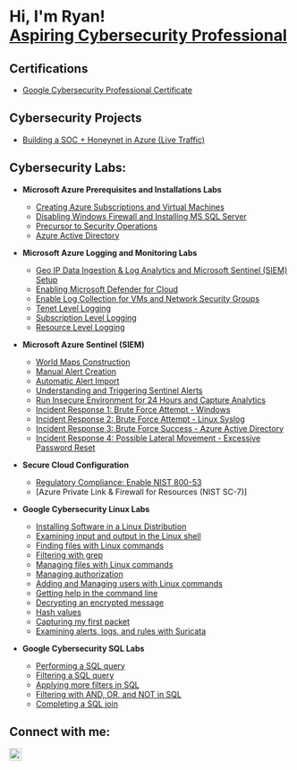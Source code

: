 <h1>Hi, I'm Ryan! <br/><a href="https://www.linkedin.com/in/ryanjustindejesus/"> Aspiring Cybersecurity Professional</a>

<h2> Certifications</h2>

- [Google Cybersecurity Professional Certificate](https://github.com/ryanjustindejesus/Google-Cybersecurity-Professional-/blob/main/Coursera%20-%20Google%20Cybersecurity%20Certificate.pdf)
  
<h2> Cybersecurity Projects</h2>

- [Building a SOC + Honeynet in Azure (Live Traffic)](https://github.com/ryanjustindejesus/Azure-SOC-Honey-Project/blob/main/README.md)


<h2> Cybersecurity Labs:</h2>

- <b>Microsoft Azure Prerequisites and Installations Labs</b>
  - [Creating Azure Subscriptions and Virtual Machines](https://github.com/ryanjustindejesus/Creating-Azure-Subscription-and-Virtual-Machines/blob/main/README.md)
  - [Disabling Windows Firewall and Installing MS SQL Server](https://github.com/ryanjustindejesus/Disabling-Windows-Firewall-and-Installing-MS-SQL-Server)
  - [Precursor to Security Operations](https://github.com/ryanjustindejesus/Precursor-to-Security-Operations/blob/main/README.md)
  - [Azure Active Directory](https://github.com/ryanjustindejesus/Azure-Active-Directory/blob/main/README.md)

- <b>Microsoft Azure Logging and Monitoring Labs</b>
  - [Geo IP Data Ingestion & Log Analytics and Microsoft Sentinel (SIEM) Setup](https://github.com/ryanjustindejesus/GEO-IP-Data-Ingestion-and-Microsoft-Sentinel-SIEM-Setup/blob/main/README.md)
  - [Enabling Microsoft Defender for Cloud](https://github.com/ryanjustindejesus/Enabling-Microsoft-Defender-for-Cloud/blob/main/README.md)
  - [Enable Log Collection for VMs and Network Security Groups](https://github.com/ryanjustindejesus/Enable-Log-Collection-for-VMs-and-Network-Security-Groups/blob/main/README.md)
  - [Tenet Level Logging](https://github.com/ryanjustindejesus/Tenet-Level-Logging/blob/main/README.md)
  - [Subscription Level Logging](https://github.com/ryanjustindejesus/Subscription-Level-Logging/blob/main/README.md)
  - [Resource Level Logging](https://github.com/ryanjustindejesus/Resource-Level-Logging/blob/main/README.md)

- <b>Microsoft Azure Sentinel (SIEM)</b>
  - [World Maps Construction](https://github.com/ryanjustindejesus/World-Maps-Construction/blob/main/README.md)
  - [Manual Alert Creation](https://github.com/ryanjustindejesus/Manual-Alert-Creation/blob/main/README.md)
  - [Automatic Alert Import](https://github.com/ryanjustindejesus/Automatic-Alert-Import/blob/main/README.md)
  - [Understanding and Triggering Sentinel Alerts](https://github.com/ryanjustindejesus/Understanding-and-Triggering-Sentinel-Alerts/blob/main/README.md)
  - [Run Insecure Environment for 24 Hours and Capture Analytics](https://github.com/ryanjustindejesus/Run-Insecure-Environment-for-24-Hours-and-Capture-Analytics/blob/main/README.md)
  - [Incident Response 1: Brute Force Attempt - Windows](https://github.com/ryanjustindejesus/Incident-Response-1---Brute-Force-Attempt---Windows/blob/main/README.md)
  - [Incident Response 2: Brute Force Attempt - Linux Syslog](https://github.com/ryanjustindejesus/Incident-Response-2---Brute-Force-Attempt---Linux/blob/main/README.md)
  - [Incident Response 3: Brute Force Success - Azure Active Directory](https://github.com/ryanjustindejesus/Incident-Response-3-Brute-Force-Success-Azure-Active-Directory/blob/main/README.md)
  - [Incident Response 4: Possible Lateral Movement - Excessive Password Reset](https://github.com/ryanjustindejesus/Incident-Response-4-Possible-Lateral-Movement--Excessive-Password-Reset)
 
- <b>Secure Cloud Configuration</b>
  - [Regulatory Compliance: Enable NIST 800-53](https://github.com/ryanjustindejesus/Regulatory-Compliance-Enable-NIST-800-53/blob/main/README.md)
  - [Azure Private Link & Firewall for Resources (NIST SC-7)]

- <b>Google Cybersecurity Linux Labs</b>
  - [Installing Software in a Linux Distribution](https://github.com/ryanjustindejesus/Linux-Command-Line-Labs/blob/main/README.md)
  - [Examining input and output in the Linux shell](https://github.com/ryanjustindejesus/examine-input-and-output-in-the-shell/blob/main/README.md)
  - [Finding files with Linux commands](https://github.com/ryanjustindejesus/find-files-with-Linux-commands/blob/main/README.md)
  - [Filtering with grep](https://github.com/ryanjustindejesus/filter-with-grep/blob/main/README.md)
  - [Managing files with Linux commands](https://github.com/ryanjustindejesus/manage-files-with-Linux-commands/blob/main/README.md)
  - [Managing authorization](https://github.com/ryanjustindejesus/manage-authorization/blob/main/README.md)
  - [Adding and Managing users with Linux commands](https://github.com/ryanjustindejesus/Add-and-manage-users-with-Linux-commands/blob/main/README.md)
  - [Getting help in the command line](https://github.com/ryanjustindejesus/Get-help-in-the-command-line/blob/main/README.md)
  - [Decrypting an encrypted message](https://github.com/ryanjustindejesus/Decrypting-an-encrypted-mesage/blob/main/README.md)
  - [Hash values](https://github.com/ryanjustindejesus/Hash-values/blob/main/README.md)
  - [Capturing my first packet](https://github.com/ryanjustindejesus/Capturing-my-first-packet/blob/main/README.md)
  - [Examining alerts, logs, and rules with Suricata](https://github.com/ryanjustindejesus/Examine-alerts-logs-and-rules-with-Suricata/blob/main/README.md)

- <b>Google Cybersecurity SQL Labs</b>
  - [Performing a SQL query](https://github.com/ryanjustindejesus/Perform-a-SQL-query/blob/main/README.md)
  - [Filtering a SQL query](https://github.com/ryanjustindejesus/Filter-a-SQL-query/blob/main/README.md)
  - [Applying more filters in SQL](https://github.com/ryanjustindejesus/Applying-more-filters-in-SQL/blob/main/README.md)
  - [Filtering with AND, OR, and NOT in SQL](https://github.com/ryanjustindejesus/Filter-with-AND-OR-and-NOT/blob/main/README.md)
  - [Completing a SQL join](https://github.com/ryanjustindejesus/Completing-a-SQL-join/blob/main/README.md)
 
<h2>  Connect with me:</h2>


[<img align="left" alt="JoshMadakor | LinkedIn" width="22px" src="https://cdn.jsdelivr.net/npm/simple-icons@v3/icons/linkedin.svg" />][linkedin]



[linkedin]: https://www.linkedin.com/in/ryanjustindejesus/
